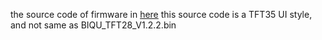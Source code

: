 the source code of firmware in [here](https://github.com/bigtreetech/BIGTREETECH-TouchScreenFirmware)
this source code is a TFT35 UI style, and not same as BIQU_TFT28_V1.2.2.bin
